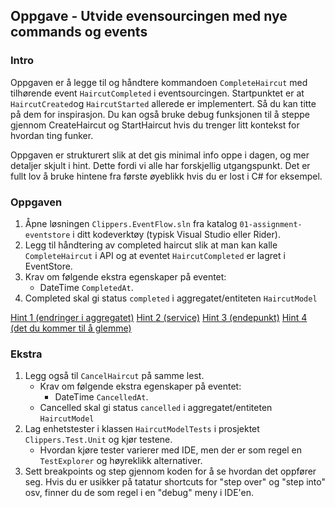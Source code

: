 ## Oppgave - Utvide evensourcingen med nye commands og events

### Intro
Oppgaven er å legge til og håndtere kommandoen `CompleteHaircut` med tilhørende event `HaircutCompleted` i eventsourcingen. 
Startpunktet er at `HaircutCreated`og `HaircutStarted` allerede er implementert.  Så du kan titte på dem for inspirasjon. 
Du kan også bruke debug funksjonen til å steppe gjennom CreateHaircut og StartHaircut hvis du trenger litt kontekst for hvordan ting funker.

Oppgaven er strukturert slik at det gis minimal info oppe i dagen, og mer detaljer skjult i hint.  Dette fordi vi alle har forskjellig utgangspunkt. Det er fullt lov å bruke hintene fra første øyeblikk hvis du er lost i C# for eksempel.

### Oppgaven

1. Åpne løsningen `Clippers.EventFlow.sln` fra katalog `01-assignment-eventstore` i ditt kodeverktøy (typisk Visual Studio eller Rider). 
2. Legg til håndtering av completed haircut slik at man kan kalle `CompleteHaircut` i API og at eventet `HaircutCompleted` er lagret i EventStore.
3. Krav om følgende ekstra egenskaper på eventet:
    - DateTime `CompletedAt`.
4. Completed skal gi status `completed` i aggregatet/entiteten `HaircutModel`

[Hint 1 (endringer i aggregatet)](./hint01.md)
[Hint 2 (service)](./hint02.md)
[Hint 3 (endepunkt)](./hint03.md)
[Hint 4 (det du kommer til å glemme)](./hint04.md)

### Ekstra
1. Legg også til `CancelHaircut` på samme lest.
    - Krav om følgende ekstra egenskaper på eventet:
        - DateTime `CancelledAt`.
    - Cancelled skal gi status `cancelled` i aggregatet/entiteten `HaircutModel`
2. Lag enhetstester i klassen `HaircutModelTests` i prosjektet `Clippers.Test.Unit` og kjør testene.
    - Hvordan kjøre tester varierer med IDE, men der er som regel en `TestExplorer` og høyreklikk alternativer.
3. Sett breakpoints og step gjennom koden for å se hvordan det oppfører seg. Hvis du er usikker på tatatur shortcuts for "step over" og "step into" osv, finner du de som regel i en "debug" meny i IDE'en. 

